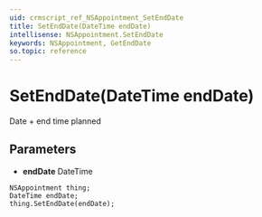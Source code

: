 ```yaml
---
uid: crmscript_ref_NSAppointment_SetEndDate
title: SetEndDate(DateTime endDate)
intellisense: NSAppointment.SetEndDate
keywords: NSAppointment, GetEndDate
so.topic: reference
---
```


# SetEndDate(DateTime endDate)

Date + end time planned

## Parameters

* **endDate** DateTime

```crmscript
NSAppointment thing;
DateTime endDate;
thing.SetEndDate(endDate);
```

